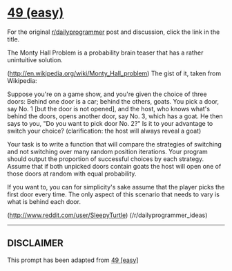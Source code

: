 # [49 (easy)](https://www.reddit.com/r/dailyprogrammer/comments/tb2h0/572012_challenge_49_easy/)

For the original [r/dailyprogrammer](https://www.reddit.com/r/dailyprogrammer/) post and discussion, click the link in the title.

The Monty Hall Problem is a probability brain teaser that has a rather unintuitive solution. 

(http://en.wikipedia.org/wiki/Monty_Hall_problem)
The gist of it, taken from Wikipedia:

Suppose you're on a game show, and you're given the choice of three doors: Behind one door is a car; behind the others, goats. You pick a door, say No. 1 [but the door is not opened], and the host, who knows what's behind the doors, opens another door, say No. 3, which has a goat. He then says to you, "Do you want to pick door No. 2?" Is it to your advantage to switch your choice?
(clarification: the host will always reveal a goat)

Your task is to write a function that will compare the strategies of switching and not switching over many random position iterations. Your program should output the proportion of successful choices by each strategy. Assume that if both unpicked doors contain goats the host will open one of those doors at random with equal probability. 

If you want to, you can for simplicity's sake assume that the player picks the first door every time. The only aspect of this scenario that needs to vary is what is behind each door. 

(http://www.reddit.com/user/SleepyTurtle)
(/r/dailyprogrammer_ideas)

----
## **DISCLAIMER**
This prompt has been adapted from [49 [easy]](https://www.reddit.com/r/dailyprogrammer/comments/tb2h0/572012_challenge_49_easy/
)
